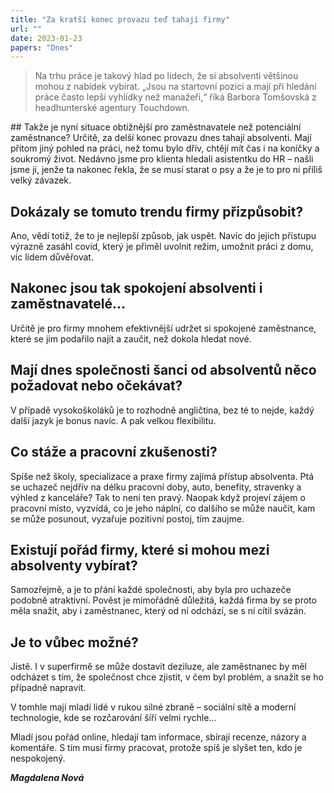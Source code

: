 ```yaml
---
title: "Za kratší konec provazu teď tahají firmy"
url: ""
date: 2023-01-23
papers: "Dnes"
---
```


> Na trhu práce je takový hlad po lidech, že si absolventi většinou mohou z nabídek vybírat. „Jsou na startovní pozici a mají při hledání práce často lepší vyhlídky než manažeři,“ říká Barbora Tomšovská z headhunterské agentury Touchdown.


## Takže je nyní situace obtížnější pro zaměstnavatele než potenciální zaměstnance?
Určitě, za delší konec provazu dnes tahají absolventi. Mají přitom jiný pohled na práci, než tomu bylo dřív, chtějí mít čas i na koníčky a soukromý život. Nedávno jsme pro klienta hledali asistentku do HR – našli jsme ji, jenže ta nakonec řekla, že se musí starat o psy a že je to pro ni příliš velký závazek.

## Dokázaly se tomuto trendu firmy přizpůsobit?
Ano, vědí totiž, že to je nejlepší způsob, jak uspět. Navíc do jejich přístupu výrazně zasáhl covid, který je přiměl uvolnit režim, umožnit práci z domu, víc lidem důvěřovat.

## Nakonec jsou tak spokojení absolventi i zaměstnavatelé…
Určitě je pro firmy mnohem efektivnější udržet si spokojené zaměstnance, které se jim podařilo najít a zaučit, než dokola hledat nové.

## Mají dnes společnosti šanci od absolventů něco požadovat nebo očekávat?
V případě vysokoškoláků je to rozhodně angličtina, bez té to nejde, každý další jazyk je bonus navíc. A pak velkou flexibilitu.

## Co stáže a pracovní zkušenosti?
Spíše než školy, specializace a praxe firmy zajímá přístup absolventa. Ptá se uchazeč nejdřív na délku pracovní doby, auto, benefity, stravenky a výhled z kanceláře? Tak to není ten pravý. Naopak když projeví zájem o pracovní místo, vyzvídá, co je jeho náplní, co dalšího se může naučit, kam se může posunout, vyzařuje pozitivní postoj, tím zaujme.

## Existují pořád firmy, které si mohou mezi absolventy vybírat?
Samozřejmě, a je to přání každé společnosti, aby byla pro uchazeče podobně atraktivní. Pověst je mimořádně důležitá, každá firma by se proto měla snažit, aby i zaměstnanec, který od ní odchází, se s ní cítil svázán.

## Je to vůbec možné?
Jistě. I v superfirmě se může dostavit deziluze, ale zaměstnanec by měl odcházet s tím, že společnost chce zjistit, v čem byl problém, a snažit se ho případně napravit.

V tomhle mají mladí lidé v rukou silné zbraně – sociální sítě a moderní technologie, kde se rozčarování šíří velmi rychle…

Mladí jsou pořád online, hledají tam informace, sbírají recenze, názory a komentáře. S tím musí firmy pracovat, protože spíš je slyšet ten, kdo je nespokojený.

***Magdalena Nová***